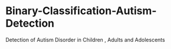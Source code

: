 # Binary-Classification-Autism-Detection
Detection of Autism Disorder in Children , Adults and Adolescents
